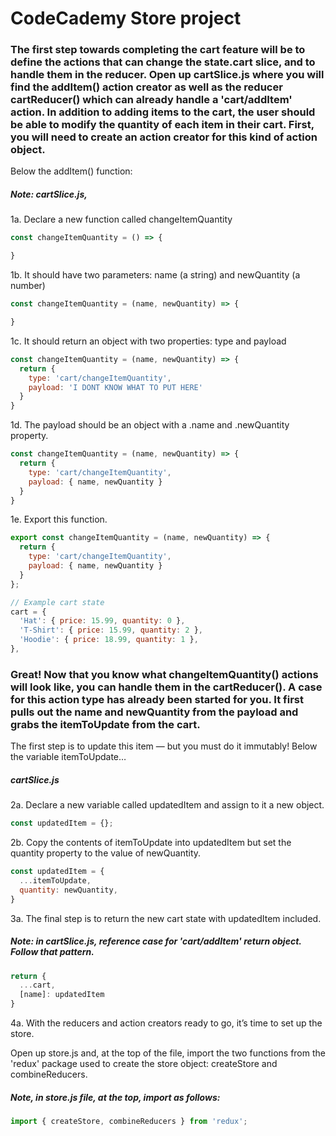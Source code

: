 # CodeCademy Store project

### The first step towards completing the cart feature will be to define the actions that can change the state.cart slice, and to handle them in the reducer. Open up cartSlice.js where you will find the addItem() action creator as well as the reducer cartReducer() which can already handle a 'cart/addItem' action. In addition to adding items to the cart, the user should be able to modify the quantity of each item in their cart. First, you will need to create an action creator for this kind of action object.

Below the addItem() function:

##### Note: cartSlice.js,
1a. Declare a new function called changeItemQuantity
```javascript
const changeItemQuantity = () => {

}
```
1b. It should have two parameters: name (a string) and newQuantity (a number)
```javascript
const changeItemQuantity = (name, newQuantity) => {

}
```
1c. It should return an object with two properties: type and payload
```javascript
const changeItemQuantity = (name, newQuantity) => {
  return {
    type: 'cart/changeItemQuantity',
    payload: 'I DONT KNOW WHAT TO PUT HERE'
  }
}
```
1d. The payload should be an object with a .name and .newQuantity property.
```javascript
const changeItemQuantity = (name, newQuantity) => {
  return {
    type: 'cart/changeItemQuantity',
    payload: { name, newQuantity }
  }
}
```
1e. Export this function.
```javascript
export const changeItemQuantity = (name, newQuantity) => {
  return {
    type: 'cart/changeItemQuantity',
    payload: { name, newQuantity }
  }
};
```

```javascript
// Example cart state
cart = {
  'Hat': { price: 15.99, quantity: 0 },
  'T-Shirt': { price: 15.99, quantity: 2 },
  'Hoodie': { price: 18.99, quantity: 1 },
},
```

### Great! Now that you know what changeItemQuantity() actions will look like, you can handle them in the cartReducer(). A case for this action type has already been started for you. It first pulls out the name and newQuantity from the payload and grabs the itemToUpdate from the cart.

The first step is to update this item — but you must do it immutably! Below the variable itemToUpdate…

##### cartSlice.js
2a. Declare a new variable called updatedItem and assign to it a new object.
```javascript
const updatedItem = {};
```

2b. Copy the contents of itemToUpdate into updatedItem but set the quantity property to the value of newQuantity.

```javascript
const updatedItem = {
  ...itemToUpdate,
  quantity: newQuantity,
}
```

3a. The final step is to return the new cart state with updatedItem included.
##### Note: in cartSlice.js, reference case for 'cart/addItem' return object. Follow that pattern.
```javascript
return {
  ...cart,
  [name]: updatedItem
}
```
4a. With the reducers and action creators ready to go, it’s time to set up the store.

Open up store.js and, at the top of the file, import the two functions from the 'redux' package used to create the store object: createStore and combineReducers.
##### Note, in store.js file, at the top, import as follows:
```javascript
import { createStore, combineReducers } from 'redux';
```

```javascript

```

```javascript

```

```javascript

```

```javascript

```

```javascript

```

```javascript

```

```javascript

```

```javascript

```

```javascript

```

```javascript

```

```javascript

```

```javascript

```

```javascript

```

```javascript

```

```javascript

```

```javascript

```

```javascript

```

```javascript

```

```javascript

```

```javascript

```

```javascript

```

```javascript

```

```javascript

```

```javascript

```

```javascript

```

```javascript

```

```javascript

```

```javascript

```

```javascript

```

```javascript

```

```javascript

```

```javascript

```

```javascript

```

```javascript

```

```javascript

```

```javascript

```

```javascript

```

```javascript

```

```javascript

```

```javascript

```

